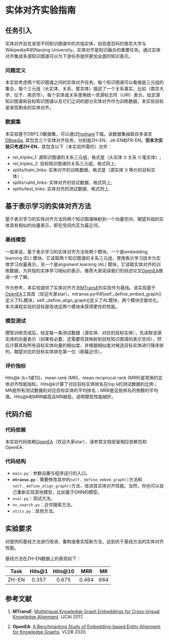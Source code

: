 # 实体对齐实验指南

## 任务引入

实体对齐旨在发现不同知识图谱中的共指实体，如百度百科的南京大学与Wikipedia中的Nanjing University。实体对齐是知识融合的重要任务。通过实体对齐集成多源知识图谱可以为下游任务提供更加全面的知识表示。

### 问题定义

本实验考虑两个知识图谱之间的实体对齐任务。每个知识图谱可以看做是三元组的集合，每个三元组（头实体、关系、尾实体）描述了一个关系事实，比如（南京大学、位于、南京市）。每个实体或关系使用统一资源标志符（URI）表示。给定源知识图谱和目标知识图谱以及它们之间的部分实体对齐作为训练数据，本实验目标是发现剩余的实体对齐。

### 数据集

本实验基于DBP2.0数据集，可以通过[figshare](https://doi.org/10.6084/m9.figshare.14872080.v1)下载。该数据集抽取自多语言[DBpedia](https://www.dbpedia.org/), 其包含三个实体对齐任务，分别是ZH-EN、JA-EN和FR-EN。**但本次实验只考虑ZH-EN**，其包含以下（本实验所需的）文件：

* rel_triples_1: 源知识图谱的关系三元组，格式是（头实体 \t 关系 \t 尾实体）;
* rel_triples_2: 目标知识图谱的关系三元组，格式同上;
* splits/train_links: 实体对齐的训练数据，格式是（源实体 \t 等价的目标实体）;
* splits/valid_links: 实体对齐的验证数据，格式同上;
* splits/test_links: 实体对齐的测试数据，格式同上.

## 基于表示学习的实体对齐方法

基于表示学习的实体对齐方法将两个知识图谱映射到一个向量空间，期望共指的实体具有相似的向量表示，即在空间内互为最近邻。

### 基线模型

一般来说，基于表示学习的实体对齐方法有两个模块。一个是embedding learning (EL) 模块，它读取两个知识图谱的关系三元组，使用表示学习技术为实体学习向量表示。另一个是alignment learning (AL) 模块，它读取实体对齐的训练数据，为共指的实体学习相似的表示。推荐大家阅读我们的综述论文[OpenEA](http://www.vldb.org/pvldb/vol13/p2326-sun.pdf)做进一步了解。

作为参考，本实验提供了实体对齐方法[MTransE](https://www.ijcai.org/proceedings/2017/0209.pdf)的实现作为基线。该实现基于[OpenEA](https://github.com/nju-websoft/OpenEA)工具库（欢迎大家star）。mtranse.py中的self._define_embed_graph()定义了EL模块，self._define_align_graph()定义了AL模块，两个模块交替优化。本次课程实验的目标是改进这两个模块来获得更优的性能。

### 模型测试

模型训练完成后，给定每一条测试数据（源实体、对应的目标实体），先读取该源实体的向量表示（如果有必要，还需要将其映射到目标知识图谱的表示空间），然后计算其和所有目标实体向量的相似度，并根据相似度对候选目标实体进行降序排列，期望对应的目标实体排在第一位（即最近邻）。

### 评价指标

Hits@k (k=1或10)、mean rank (MR)、mean reciprocal rank (MRR)是常用的实体对齐性能指标。Hits@k计算了对应目标实体排名在top k的测试数据的比例；MR是所有测试数据的对应目标实体的平均排名；MRR是这些排名的倒数的平均值。Hits@k和MRR越高且MR越低，说明模型性能越好。

## 代码介绍

### 代码依赖

本实验代码依赖[OpenEA](https://github.com/nju-websoft/OpenEA)（欢迎大家star），请参其文档安装相应依赖包和OpenEA.

### 代码结构

- `main.py`：参数设置与程序运行的入口。
- **`mtranse.py`**：需要修改其中的`self._define_embed_graph()`方法和`self._define_align_graph()`方法，改进其实体对齐性能。当然，你也可以自己重新实现其他模型，比如基于GNN的模型。
- `eval.py`：测试方法。
- `nn_search.py`：近邻搜索方法。
- `utils.py`：其他方法。

## 实验要求

对提供的基线方法进行改进、重构或者实现新方法，达到优于基线方法的实体对齐性能。

基线方法在ZH-EN数据上的表现如下：

| Task | Hits@1 | Hits@10 | MRR | MR |
|:--:|:--:|:--:|:--:|:--:|
| ZH-EN | 0.357 | 0.675 | 0.464 | 664 |


## 参考文献

1. **MTransE**: [Multilingual Knowledge Graph Embeddings for Cross-lingual Knowledge Alignment](https://www.ijcai.org/proceedings/2017/0209.pdf). IJCAI 2017.

2. **OpenEA**: [A Benchmarking Study of Embedding-based Entity Alignment for Knowledge Graphs](http://www.vldb.org/pvldb/vol13/p2326-sun.pdf). VLDB 2020.
